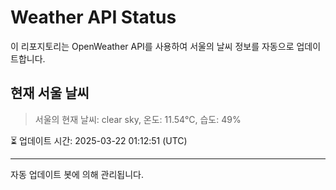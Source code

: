 
# Weather API Status

이 리포지토리는 OpenWeather API를 사용하여 서울의 날씨 정보를 자동으로 업데이트합니다.

## 현재 서울 날씨
> 서울의 현재 날씨: clear sky, 온도: 11.54°C, 습도: 49%

⏳ 업데이트 시간: 2025-03-22 01:12:51 (UTC)

---
자동 업데이트 봇에 의해 관리됩니다.
